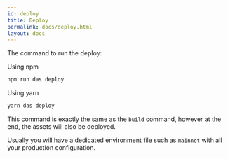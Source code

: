 ```yaml
---
id: deploy
title: Deploy
permalink: docs/deploy.html
layout: docs
---
```


The command to run the deploy:

Using npm
```sh
npm run das deploy
```

Using yarn
```sh
yarn das deploy
```

This command is exactly the same as the `build` command, however at the
end, the assets will also be deployed.

Usually you will have a dedicated environment file such as `mainnet`
with all your production configuration.